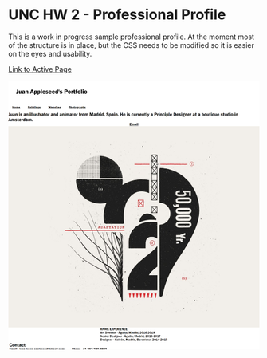 # UNC HW 2 - Professional Profile

This is a work in progress sample professional profile. At the moment most of the structure is in place, but the CSS needs to be modified so it is easier on the eyes and usability.

[Link to Active Page](https://likearollinson.github.io/unc-hw-2/)

![Online professional portfolio, work in progress](./assets/images/screenshot.png)
